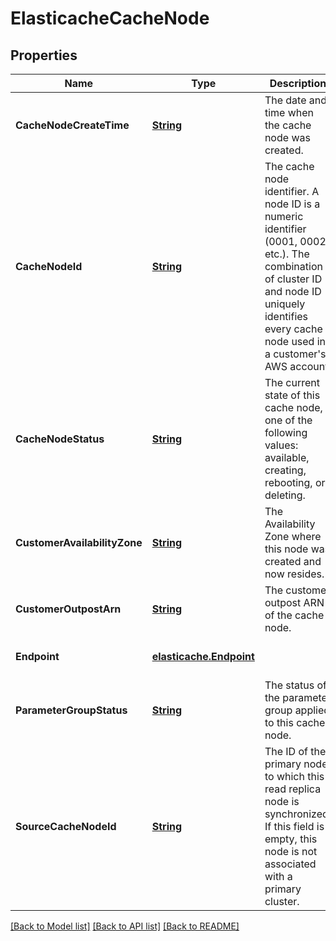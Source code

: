 # ElasticacheCacheNode
## Properties

Name | Type | Description | Notes
------------ | ------------- | ------------- | -------------
**CacheNodeCreateTime** | [**String**](string.md) | The date and time when the cache node was created. | [optional] [default to null]
**CacheNodeId** | [**String**](string.md) | The cache node identifier. A node ID is a numeric identifier (0001, 0002, etc.). The combination of cluster ID and node ID uniquely identifies every cache node used in a customer&#39;s AWS account. | [optional] [default to null]
**CacheNodeStatus** | [**String**](string.md) | The current state of this cache node, one of the following values: available, creating, rebooting, or deleting. | [optional] [default to null]
**CustomerAvailabilityZone** | [**String**](string.md) | The Availability Zone where this node was created and now resides. | [optional] [default to null]
**CustomerOutpostArn** | [**String**](string.md) | The customer outpost ARN of the cache node. | [optional] [default to null]
**Endpoint** | [**elasticache.Endpoint**](elasticache.Endpoint.md) |  | [optional] [default to null]
**ParameterGroupStatus** | [**String**](string.md) | The status of the parameter group applied to this cache node. | [optional] [default to null]
**SourceCacheNodeId** | [**String**](string.md) | The ID of the primary node to which this read replica node is synchronized. If this field is empty, this node is not associated with a primary cluster. | [optional] [default to null]

[[Back to Model list]](../README.md#documentation-for-models) [[Back to API list]](../README.md#documentation-for-api-endpoints) [[Back to README]](../README.md)

